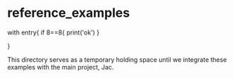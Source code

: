 # reference_examples
with entry{
   if 8==8{
      print('ok')
}

}

This directory serves as a temporary holding space until we integrate these examples with the main project, Jac.
